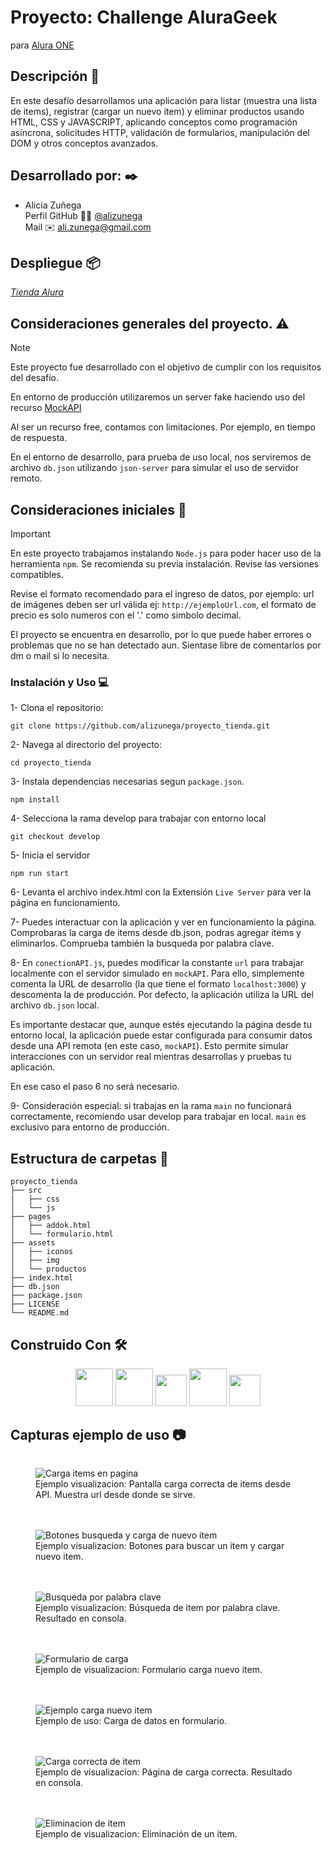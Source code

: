 # Proyecto: Challenge AluraGeek

para [Alura ONE](https://github.com/alura-es-cursos)

## Descripción :notebook_with_decorative_cover:

En este desafío desarrollamos una aplicación para listar (muestra una lista de items), registrar (cargar un nuevo item) y eliminar productos usando HTML, CSS y JAVASCRIPT, aplicando conceptos como programación asíncrona, solicitudes HTTP, validación de formularios, manipulación del DOM y otros conceptos avanzados.

## Desarrollado por: :black_nib:

- Alicia Zuñega  
  Perfil GitHub :woman_technologist: [@alizunega](https://github.com/alizunega)  
  Mail :envelope: [ali.zunega@gmail.com](mailto:ali.zunega@gmail.com)

## Despliegue :package:

[_Tienda Alura_](https://alizunega.github.io/proyecto_tienda/)

## Consideraciones generales del proyecto. :warning:

> [!NOTE]
>
> Este proyecto fue desarrollado con el objetivo de cumplir con los requisitos del desafío.
>
> En entorno de producción utilizaremos un server fake haciendo uso del recurso [MockAPI](https://mockapi.io/)
>
> Al ser un recurso free, contamos con limitaciones. Por ejemplo, en tiempo de respuesta.
>
> En el entorno de desarrollo, para prueba de uso local, nos serviremos de archivo `db.json` utilizando `json-server` para simular el uso de servidor remoto.

## Consideraciones iniciales :memo:

> [!IMPORTANT]
>
> En este proyecto trabajamos instalando `Node.js` para poder hacer uso de la herramienta `npm`. Se recomienda su previa instalación. Revise las versiones compatibles.
>
> Revise el formato recomendado para el ingreso de datos, por ejemplo: url de imágenes deben ser url válida ej: `http://ejemploUrl.com`, el formato de precio es solo numeros con el '.' como simbolo decimal.
>
> El proyecto se encuentra en desarrollo, por lo que puede haber errores o problemas que no se han detectado aun. Sientase libre de comentarlos por dm o mail si lo necesita.

### Instalación y Uso :computer:

1- Clona el repositorio:

`git clone https://github.com/alizunega/proyecto_tienda.git `

2- Navega al directorio del proyecto:

`cd proyecto_tienda`

3- Instala dependencias necesarias segun `package.json`.

`npm install`

4- Selecciona la rama develop para trabajar con entorno local

`git checkout develop`

5- Inicia el servidor

`npm run start`

6- Levanta el archivo index.html con la Extensión `Live Server` para ver la página en funcionamiento.

7- Puedes interactuar con la aplicación y ver en funcionamiento la página.
Comprobaras la carga de items desde db.json, podras agregar items y eliminarlos.
Comprueba también la busqueda por palabra clave.

8- En `conectionAPI.js`, puedes modificar la constante `url` para trabajar localmente con el servidor simulado en `mockAPI`. Para ello, simplemente comenta la URL de desarrollo (la que tiene el formato `localhost:3000`) y descomenta la de producción. Por defecto, la aplicación utiliza la URL del archivo `db.json` local.

Es importante destacar que, aunque estés ejecutando la página desde tu entorno local, la aplicación puede estar configurada para consumir datos desde una API remota (en este caso, `mockAPI`). Esto permite simular interacciones con un servidor real mientras desarrollas y pruebas tu aplicación.

En ese caso el paso 6 no será necesario.

9- Consideración especial: si trabajas en la rama `main` no funcionará correctamente, recomiendo usar develop para trabajar en local. `main` es exclusivo para entorno de producción.

## Estructura de carpetas :open_file_folder:

```
proyecto_tienda
├── src
|   ├── css
│   └── js
├── pages
│   ├── addok.html
│   └── formulario.html
├── assets
│   ├── iconos
│   ├── img
│   └── productos
├── index.html
├── db.json
├── package.json
├── LICENSE
└── README.md
```

## Construido Con :hammer_and_wrench:

<div align="center" background-color="white">
  <img src="https://user-images.githubusercontent.com/25181517/192158954-f88b5814-d510-4564-b285-dff7d6400dad.png" width="60">
  <img src="https://user-images.githubusercontent.com/25181517/183898674-75a4a1b1-f960-4ea9-abcb-637170a00a75.png" width="60">
  <img src="https://user-images.githubusercontent.com/25181517/117447155-6a868a00-af3d-11eb-9cfe-245df15c9f3f.png" width="50">
  <img src="https://user-images.githubusercontent.com/25181517/183568594-85e280a7-0d7e-4d1a-9028-c8c2209e073c.png" width="60">
  <img src="https://user-images.githubusercontent.com/25181517/121401671-49102800-c959-11eb-9f6f-74d49a5e1774.png" width="50">
</div>

## Capturas ejemplo de uso :camera:

<section style="display: flex; flex-direction: column; gap: 20px;">
    <figure>
      <img src="./assets/img_capturas/captura_prueba_tienda1.png" alt="Carga items en pagina">
      <figcaption>Ejemplo visualizacion: Pantalla carga correcta de items desde API. Muestra url desde donde se sirve.</figcaption>
    </figure>
    <figure>
      <img src="./assets/img_capturas/cap_botones_acciones.png" alt="Botones busqueda y carga de nuevo item">
      <figcaption>Ejemplo visualizacion: Botones para buscar un item y cargar nuevo item.</figcaption>
    </figure>
    <figure>
      <img src="./assets/img_capturas/captura_search.png" alt="Busqueda por palabra clave">
      <figcaption>Ejemplo visualizacion: Búsqueda de item por palabra clave. Resultado en consola.</figcaption>
    </figure>
    <figure>
      <img src="./assets/img_capturas/cap_formulario.png" alt="Formulario de carga">
      <figcaption>Ejemplo de visualizacion: Formulario carga nuevo item.</figcaption>
    </figure>
    <figure>
      <img src="./assets/img_capturas/cap_carga_item.png" alt="Ejemplo carga nuevo item">
      <figcaption>Ejemplo de uso: Carga de datos en formulario.</figcaption>
    </figure>
    <figure>
      <img src="./assets/img_capturas/cap_carga_ok.png" alt="Carga correcta de item">
      <figcaption>Ejemplo de visualizacion: Página de carga correcta. Resultado en consola.</figcaption>
    </figure>
    <figure>
      <img src="./assets/img_capturas/cap_consola_eliminacion.png" alt="Eliminacion de item">
      <figcaption>Ejemplo de visualizacion: Eliminación de un item.</figcaption>
    </figure>
</section>
